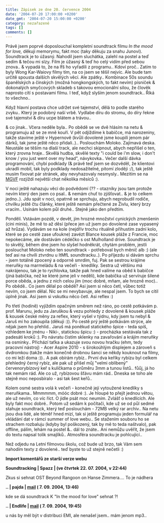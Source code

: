 ```yaml
---
title: Zápisek ze dne 20. července 2004
date: '2004-07-20 17:00:00 +0200'
date_gmt: '2004-07-20 15:00:00 +0200'
category: nezařazené
tags: []
comments: []
---
```

<p>Právě jsem poprvé doposlouchal kompletní soundtrack filmu <em>In the mood for  love,</em> děkuji memorymu, fakt moc (taky děkuju za snahu Junovi). Soundtrack je to úžasný. Nahodil jsem sluchátka,  zalehl na postel a teď sedím &amp; tečou mi slzy. Film je úžasný &amp; teď ho celý  vidím před sebou znova.. &amp; vypadá to, že na lfš ho vyřadili z programu.. Kdoví  proč.. Zatím to byly Wong Kar-Waiovy filmy tím, na co jsem se těšil nejvíc. Ale bude  tam určitě spousta dalších skvělých věcí. Ale zpátky.. Kombinace 50s soundu španělských  a čínských (možná hongkongských, to fakt nevím) písniček &amp; dokonalých smyčcových  skladeb s takovou emocionální silou, že člověk naprosto cítí s postavami filmu.  I teď, když slyším jenom soundtrack.. Říká to všechno..</p>
<p>Když hlavní postava chce udržet své tajemství, dělá to podle starého zvyku..   Který je podobný naší vrbě. Vydlabe díru do stromu, do díry řekne své tajemství  &amp; díru ucpe blátem a trávou..</p>
<p>&amp; co jinak.. Včera neděle byla.. Po obědě se ve dvě hlásím na netu &amp;  programuju až se ze mně kouří. V pět odjíždíme k babičce, má narozeniny, takže  stavíme ještě v Hypernově (kvůli dovolené jsme koupili jenom pár dárků, tak jsme ještě  něco přidali..).. Poslouchám Moloko. Zajímavá deska. Neustále se těším na dlaší track,  ale nechci skipnout, abych nepřišel o ten, který zrovna hraje.. Skvělá hudba, skvělé  texty &quot;i could be i'm slow, i don't know / you just went over my head&quot;,  návykovka.. Večer další dávka programování, chybí podklady (&amp; právě teď jsem se  dozvěděl, že klientovi ukradli mobil, tak byly podklady nedosažitelné, pitomí zloději  :/), tak ještě musím fixovat pár stránek, aby nevyhazovaly nesmysly.. Mezitím se na  <a href="https://mgvforum.wz.cz">MGVF</a> rozjíždí největší chat několika měsíců :).</p>
<p>V noci ještě nahazuju věci do podvědomí (?? - otazníky jsou tam protože nevím  který den jsem co psal.. &amp; nemám chuť to zjišťovat.. &amp; je to celkem jedno..).  Jdu spát v noci, opatrně se sprchuju, abych neprobudil rodiče, chvilku ještě čtu  články, které ještě nemám přečtené ze Živlu, který brzy vracím.. Usínám kolem  půl druhé.. Stejně jako den předtím.</p>
<p>Pondělí. Vstávám pozdě, v devět, jím hrozné množství cynických zmenšenin (cini minis),  že mě to až děsí (přece jen už jsem po dovolené zase vypasený až hrůza). Vydávám  se na kole (nejdřív trochu rituálně přihustím zadní kolo, které se po cestě zase  ufoukne) zavézt Blance kousek pláže z Francie, moc nepokecáme, ale dostávám cédéčko  s ost Mulholland drive. Soundtrack je to skvělý, během dne jsem ho slyšel hodněkrát,  chytám problém, jestli poslouchat Moloko nebo ten soundtrack - potřeboval bych měnič  alb :) (ale teď asi na chvíli ztvrdnu u ItMfL soundtracku..). Po příjezdu si dávám  sprchu - jsem totálně zpocený a odporně smrdím, fuj. Pak se sestrou krájíme meruňky  na marmeládu &amp; na večeři - knedlíky. Sestra už většinu má nakrájenou, tak je to  rychlovka, takže pak hned valíme na oběd k babičce (jiná babička, než ke které  jsme jeli v neděli), kde babička už servíruje šílené porce oběda, a jednu z nich  celou jím (moc dobré, mňam, ale hrozně moc).. Po obědě.. Co jsem dělal po obědě?  Asi jsem si něco četl, vůbec totiž nevím, co jsem dělal. Nic se mi nevybavuje, ale  nespal jsem. To bych se cítil úplně jinak. Asi jsem si vskutku něco četl. Asi reflex :)</p>
<p>Po třetí (hodině) vyjíždím opačným směrem než ráno, po cestě potkávám p. prof.  Marunu, jedu za Jaruškou &amp; vezu pohledy z dovolené &amp; kousek pláže &amp;  kousek české měny za reflex, který vyšel v týdnu, kdy jsem tu nebyl &amp; Jaruš mi  ho zakoupila (děkuji :)). Po cestě prý ještě potkávám strýce, ale nějak jsem ho  přehlíd.. Jaruš má poněkud statického špice - teda spíš, vzhledem ke jménu - Niki-,  statickou špicu :) - procházka sestávala tak z padesáti kroků :). Po návratu  čistím sklenky na zavařování a krájím meruňky na osminky.. Přichází taťka a ukazuje  svou novou hračku (ehm, tedy pracovní nástroj) - Acer Aspire 2010 - s širokoúhlým  displejem a zároveň s dvdromkou (takže mám konečně drobnou šanci se někdy kouknout  na filmy, co mi leží doma :)).. A pak obírám rybíz.. První dva keříky rybízu byl  celkem přehledný černý rybíz, ale pak už přišel můj &quot;velmi oblíbený&quot;  červenorybízový keř s kuličkama o průměru 3mm a tunou listů.. fůůj, já ho tak  nemám rád. Ale co už, rybízovou šťávu mám rád.. Dneska se toho ale stejně moc  neposbíralo - asi tak šest keřů..</p>
<p>Kolem osmé sestra volá k večeři - konečně její vytoužené knedlíky s meruňkama..  Mmmmmm, móóc dobré :). Je hloupé to přejít jednou větou, ale už nevím, co víc říct.  O jídle psát moc neumím. Zvlášť o knedlících. Ale byly fakt moc dobré.. Potom  už sedám k počítači, kde už se od půl sedmé stahuje soundtrack, který teď poslouchám  - 72MB velký rar archiv.. Na netu jsou dva lidé, ale téměř hned mizí, tak si ještě  programuju jeden formulář na vkládání dat v rámci summer of love webu.. Se stažením  souboru ho se strachem rozbaluju (kdyby byl poškozený, tak by mě to teda naštvalo),  pak offline, pálím, lehám na postel &amp;.. dál to znáte.. Ani nemůžu uvěřit, že jsem  do textu napsal tolik smajlíků.. Atmosféra soundtracku je pohlcující..</p>
<p>Než odjedu na Letní filmovou školu, což bude už brzo, tak Vám sem nahodím texty  z dovolené.. teď byste to už stejně nečetli :)</p>
<div class="import-komentaru">
<p><strong>Import komentářů ze starší verze webu</strong></p>
<div class="comment">
<p style="font-weight:bold"><span class="compredmet">Soundtracking</span> | <span class="comname">Spazz</span> | (ve&nbsp;čtvrtek&nbsp;22.&nbsp;07.&nbsp;2004,&nbsp;v&nbsp;22:44)</p>
<p>Zkus si sehnat OST Beyond Rangoon on Hanse Zimmera.... To je nádhera </p>
</div>
<div class="comment">
<p style="font-weight:bold"><span class="compredmet">..</span> | <span class="comname">pajda</span> |  <a href="mailto:petr.kamila@seznam.cz">mail</a> (&nbsp;7.&nbsp;09.&nbsp;2004,&nbsp;13:46)</p>
<p>kde se dá soundtrack K &quot;In the mood for love&quot; sehnat ?! </p>
</div>
<div class="comment">
<p style="font-weight:bold"><span class="compredmet">..</span> | <span class="comname">Endlife</span> |  <a href="mailto:jan.martinek@post.cz">mail</a> (&nbsp;7.&nbsp;09.&nbsp;2004,&nbsp;19:45)</p>
<p>u nás by měl být v distribuci EMI, ale nenašel jsem.. mám jenom mp3.. </p>
</div>
</div>
